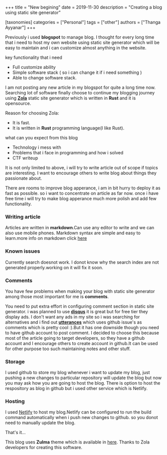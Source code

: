 +++
title = "New begining"
date = 2019-11-30
description = "Creating a blog using static site generator"

[taxonomies]
categories = ["Personal"]
tags = ["other"]
authors = ["Thanga Ayyanar"]
+++

Previously i used **blogspot** to manage blog. I thought for every long time that i
need to host my own website using static site generator which will be easy to
maintain and i can customize almost anything in the website.

key functionality that i need
* Full customize ability
* Simple software stack ( so i can change it if i need something )
* Able to change software stack.
<!-- more -->

I am not posting any new article in my blogspot for quite a long time now. 
Searching lot of software finally choose to continue my blogging journey using
[**Zola**](https://www.getzola.org) static site generator which is written in
__Rust__ and it is opensource. 

Reason for choosing Zola:
* It is fast.
* It is written in **Rust** programming language(I like Rust).

what can you expect from this blog
* Technology i mess with
* Problems that i face in programming and how i solved
* CTF writeup

It is not only limited to above, i will try to write article out of scope if 
topics are interesting. I want to encourage others to write blog about things 
they passionate about.

There are rooms to improve blog apperance, i am in bit hurry to deploy it as fast as possible.
so i want to concentrate on article as far now. once i have free time i will try 
to make blog apperance much more polish and add few functionality.

### Writing article

Articles are written in **markdown**.Can use any editor to write and we can also
use mobile phones. Markdown syntax are simple and easy to learn.more info on
markdown click [here](https://www.markdownguide.org)

### Known issues

Currently search doesnot work. I donot know why the search index are not generated
properly.working on it will fix it soon.

### Comments

You have few problems when making your blog with static site generator among 
those most important for me is **comments**.

You need to put extra effort in configuring comment section in static site 
generator. i was planned to use [**disqus**](https://disqus.com) it is great
but for free tier they display ads. I don't want any ads in my site so i was 
searching for alternatives and i find out [**utterances**](https://utteranc.es)
which uses github issue's as comments which is pretty cool :).But it has one
downside though you need to have github account to post comment. I decided to
choose this because most of the article going to target developers, so they 
have a github account and I encourage others to create account in github.It can 
be used for other purpose too such maintaining notes and other stuff.

### Storage

I used github to store my blog whenever i want to update my blog, just pushing
a new changes to particular repository will update the blog but now you may ask
how you are going to host the blog. There is option to host the respository as
blog in github but i used other service which is Netlify.

### Hosting

I used [Netlify](https://www.netlify.com) to host my blog.Netlify can be configured
to run the build command automatically when i push new changes to github. so you
donot need to manually update the blog.

That's it...

This blog uses **Zulma** theme which is available in
[here](https://www.getzola.org/themes/zulma/). Thanks to Zola developers
for creating this software.

